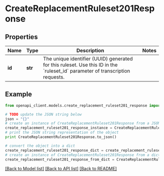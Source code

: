 # CreateReplacementRuleset201Response


## Properties
Name | Type | Description | Notes
------------ | ------------- | ------------- | -------------
**id** | **str** | The unique identifier (UUID) generated for this ruleset. Use this ID in the &#x60;ruleset_id&#x60; parameter of transcription requests. | 

## Example

```python
from openapi_client.models.create_replacement_ruleset201_response import CreateReplacementRuleset201Response

# TODO update the JSON string below
json = "{}"
# create an instance of CreateReplacementRuleset201Response from a JSON string
create_replacement_ruleset201_response_instance = CreateReplacementRuleset201Response.from_json(json)
# print the JSON string representation of the object
print CreateReplacementRuleset201Response.to_json()

# convert the object into a dict
create_replacement_ruleset201_response_dict = create_replacement_ruleset201_response_instance.to_dict()
# create an instance of CreateReplacementRuleset201Response from a dict
create_replacement_ruleset201_response_from_dict = CreateReplacementRuleset201Response.from_dict(create_replacement_ruleset201_response_dict)
```
[[Back to Model list]](../README.md#documentation-for-models) [[Back to API list]](../README.md#documentation-for-api-endpoints) [[Back to README]](../README.md)


